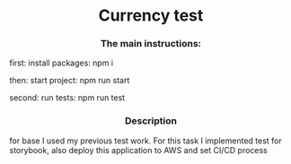 <h1 align="center">
    Currency test 
</h1>
<h3 align="center">The main instructions:</h3>
<p>first: install packages: npm i</p>
<p>then:  start project:  npm run start</p>
<p>second:  run tests:  npm run test</p>
<h3 align="center">Description</h3>
<p>for base I used my previous test work. For this task I implemented test for storybook, also deploy this application to AWS and set CI/CD process</p>